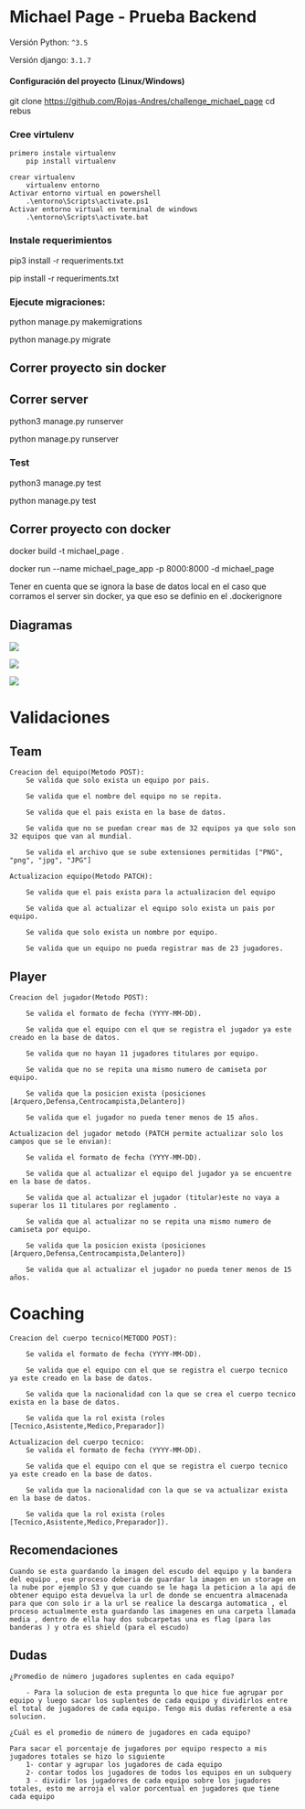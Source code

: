 # Michael Page - Prueba Backend

Versión Python: `^3.5`

Versión django: `3.1.7`

#### Configuración del proyecto (Linux/Windows)

git clone https://github.com/Rojas-Andres/challenge_michael_page
cd rebus

### Cree virtulenv
    primero instale virtualenv
        pip install virtualenv
    
    crear virtualenv
        virtualenv entorno
    Activar entorno virtual en powershell
        .\entorno\Scripts\activate.ps1 
    Activar entorno virtual en terminal de windows
        .\entorno\Scripts\activate.bat 


### Instale requerimientos


pip3 install -r requeriments.txt

pip install -r requeriments.txt


### Ejecute migraciones:


python manage.py makemigrations

python manage.py migrate

## Correr proyecto sin docker
## Correr server

python3 manage.py runserver

python manage.py runserver


### Test

python3 manage.py test

python manage.py test


## Correr proyecto con docker
docker build -t michael_page .

docker run --name michael_page_app -p 8000:8000 -d michael_page

Tener en cuenta que se ignora la base de datos local en el caso que corramos el server sin docker, ya que eso se definio en el .dockerignore


## Diagramas

![](diagrama/ER_FIFA_PLAYER_FIFA_TEAM.PNG)

![](diagrama/ER.PNG)

![](diagrama/ERD3.PNG)

# Validaciones 

## Team

	Creacion del equipo(Metodo POST):
		Se valida que solo exista un equipo por pais.

		Se valida que el nombre del equipo no se repita.

		Se valida que el pais exista en la base de datos.

        Se valida que no se puedan crear mas de 32 equipos ya que solo son 32 equipos que van al mundial.

        Se valida el archivo que se sube extensiones permitidas ["PNG", "png", "jpg", "JPG"]
    
	Actualizacion equipo(Metodo PATCH):

		Se valida que el pais exista para la actualizacion del equipo

		Se valida que al actualizar el equipo solo exista un pais por equipo.

		Se valida que solo exista un nombre por equipo.

        Se valida que un equipo no pueda registrar mas de 23 jugadores.

## Player
	
	Creacion del jugador(Metodo POST):
    	
        Se valida el formato de fecha (YYYY-MM-DD).
        
		Se valida que el equipo con el que se registra el jugador ya este creado en la base de datos.
        
		Se valida que no hayan 11 jugadores titulares por equipo.

		Se valida que no se repita una mismo numero de camiseta por equipo.

        Se valida que la posicion exista (posiciones [Arquero,Defensa,Centrocampista,Delantero])

        Se valida que el jugador no pueda tener menos de 15 años.

	Actualizacion del jugador metodo (PATCH permite actualizar solo los campos que se le envian):

		Se valida el formato de fecha (YYYY-MM-DD).

		Se valida que al actualizar el equipo del jugador ya se encuentre en la base de datos.

		Se valida que al actualizar el jugador (titular)este no vaya a superar los 11 titulares por reglamento .

		Se valida que al actualizar no se repita una mismo numero de camiseta por equipo.

        Se valida que la posicion exista (posiciones [Arquero,Defensa,Centrocampista,Delantero])

        Se valida que al actualizar el jugador no pueda tener menos de 15 años.
        
# Coaching

    Creacion del cuerpo tecnico(METODO POST):

        Se valida el formato de fecha (YYYY-MM-DD).

		Se valida que el equipo con el que se registra el cuerpo tecnico ya este creado en la base de datos.

		Se valida que la nacionalidad con la que se crea el cuerpo tecnico exista en la base de datos.

		Se valida que la rol exista (roles [Tecnico,Asistente,Medico,Preparador])

    Actualizacion del cuerpo tecnico:
        Se valida el formato de fecha (YYYY-MM-DD).

        Se valida que el equipo con el que se registra el cuerpo tecnico ya este creado en la base de datos.

        Se valida que la nacionalidad con la que se va actualizar exista en la base de datos.

        Se valida que la rol exista (roles [Tecnico,Asistente,Medico,Preparador]).

## Recomendaciones

    Cuando se esta guardando la imagen del escudo del equipo y la bandera del equipo , ese proceso deberia de guardar la imagen en un storage en la nube por ejemplo S3 y que cuando se le haga la peticion a la api de obtener equipo esta devuelva la url de donde se encuentra almacenada para que con solo ir a la url se realice la descarga automatica , el proceso actualmente esta guardando las imagenes en una carpeta llamada media , dentro de ella hay dos subcarpetas una es flag (para las banderas ) y otra es shield (para el escudo)

## Dudas

    ¿Promedio de número jugadores suplentes en cada equipo?
        
        - Para la solucion de esta pregunta lo que hice fue agrupar por equipo y luego sacar los suplentes de cada equipo y dividirlos entre el total de jugadores de cada equipo. Tengo mis dudas referente a esa solucion.

    ¿Cuál es el promedio de número de jugadores en cada equipo?

    Para sacar el porcentaje de jugadores por equipo respecto a mis jugadores totales se hizo lo siguiente
        1- contar y agrupar los jugadores de cada equipo 
        2- contar todos los jugadores de todos los equipos en un subquery
        3 - dividir los jugadores de cada equipo sobre los jugadores totales, esto me arroja el valor porcentual en jugadores que tiene cada equipo